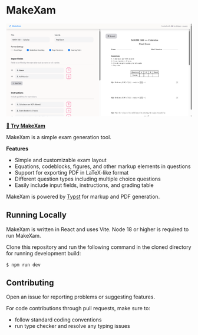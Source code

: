 # MakeXam
![](assets/makeXamHome.png)

[**🚀 Try MakeXam**](https://makexam.netlify.app)

MakeXam is a simple exam generation tool.

**Features**

- Simple and customizable exam layout
- Equations, codeblocks, figures, and other markup elements in questions
- Support for exporting PDF in LaTeX-like format
- Different question types including multiple choice questions
- Easily include input fields, instructions, and grading table

MakeXam is powered by [Typst](https://typst.app) for markup and PDF generation.

## Running Locally
MakeXam is written in React and uses Vite. Node 18 or higher
is required to run MakeXam.

Clone this repository and run the following command in the
cloned directory for running development build:

```
$ npm run dev
```

## Contributing
Open an issue for reporting problems or suggesting features.

For code contributions through pull requests, make sure to:

- follow standard coding conventions
- run type checker and resolve any typing issues
